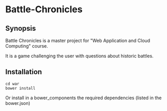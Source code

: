 # Battle-Chronicles


## Synopsis

Battle Chronicles is a master project for "Web Application and Cloud Computing" course.

It is a game challenging the user with questions about historic battles.


## Installation
```
cd war
bower install

```

Or install in a bower_components the required dependencies (listed in the bower.json)
